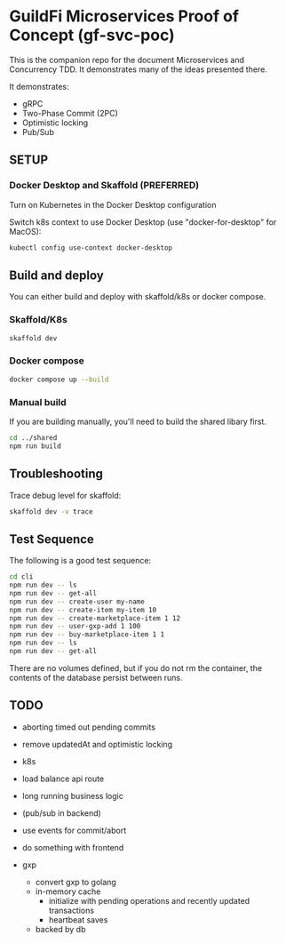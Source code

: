 # GuildFi Microservices Proof of Concept (gf-svc-poc)

This is the companion repo for the document Microservices and Concurrency TDD. It demonstrates many of the ideas presented there.

It demonstrates:

- gRPC
- Two-Phase Commit (2PC)
- Optimistic locking
- Pub/Sub

## SETUP

### Docker Desktop and Skaffold (PREFERRED)

Turn on Kubernetes in the Docker Desktop configuration

Switch k8s context to use Docker Desktop (use "docker-for-desktop" for MacOS):

```bash
kubectl config use-context docker-desktop
```

## Build and deploy

You can either build and deploy with skaffold/k8s or docker compose.

### Skaffold/K8s

```bash
skaffold dev
```

### Docker compose

```bash
docker compose up --build
```

### Manual build

If you are building manually, you'll need to build the shared libary first.

```bash
cd ../shared
npm run build
```

## Troubleshooting

Trace debug level for skaffold:

```bash
skaffold dev -v trace
```

## Test Sequence

The following is a good test sequence:

```bash
cd cli
npm run dev -- ls
npm run dev -- get-all
npm run dev -- create-user my-name
npm run dev -- create-item my-item 10
npm run dev -- create-marketplace-item 1 12
npm run dev -- user-gxp-add 1 100
npm run dev -- buy-marketplace-item 1 1
npm run dev -- ls
npm run dev -- get-all
```

There are no volumes defined, but if you do not rm the container, the contents of the database persist between runs.

## TODO

- aborting timed out pending commits
- remove updatedAt and optimistic locking

- k8s
- load balance api route

- long running business logic
- (pub/sub in backend)
- use events for commit/abort

- do something with frontend

- gxp
  - convert gxp to golang
  - in-memory cache
    - initialize with pending operations and recently updated transactions
    - heartbeat saves
  - backed by db
